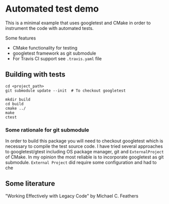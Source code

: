 # Automated test demo

This is a minimal example that uses googletest and CMake in order to instrument
the code with automated tests.

Some features

  * CMake functionality for testing
  * googletest framework as git submodule
  * For Travis CI support see `.travis.yaml` file


## Building with tests

  ```
cd <project_path>
git submodule update --init  # To checkout googletest

mkdir build
cd build
cmake ../
make
ctest
  ```

### Some rationale for git submodule

In order to build this package you will need to checkout googletest which is
necessary to compile the test source code. I have tried several approaches to
googletest/gtest including OS package manager, git and `ExternalProject` of
CMake. In my opinion the most reliable is to incorporate googletest as git
submodule. `External Project` did require some configuration and had to che


## Some literature

"Working Effectively with Legacy Code" by Michael C. Feathers

